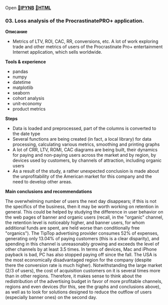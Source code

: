 Open [:open_file_folder:**IPYNB**](03.Loss_analysis_of_the_ProcrastinatePRO+_application.ipynb) [:open_file_folder:**HTML**](03.Loss_analysis_of_the_ProcrastinatePRO+_application.html)

### 03. Loss analysis of the ProcrastinatePRO+ application.

__Описание__
- Metrics of LTV, ROI, CAC, RR, conversions, etc. A lot of work exploring trade and other metrics of users of the Procrastinate Pro+ entertainment Internet application, which sells worldwide. 

__Tools & experience__
- pandas
- numpy
- datetime
- matplotlib
- seaborn
- cohort analysis
- unit-economy
- product metrics

__Steps__
- Data is loaded and preprocessed, part of the columns is converted to the date type
- Several functions are being created (in fact, a local library) for data processing, calculating various metrics, smoothing and printing graphs
- A lot of CRR, LTV, ROMI, CAC diagrams are being built, their dynamics for paying and non-paying users across the market and by region, by devices used by customers, by channels of attraction, including organic users 
- As a result of the study, a rather unexpected conclusion is made about the unprofitability of the American market for this company and the need to develop other areas.

__Main conclusions and recommendations__

The overwhelming number of users the next day disappears; if this is not the specifics of the business, then it may be worth working on retention in general. This could be helped by studying the difference in user behavior on the web pages of banner and organic users (recall, in the "organic" channel, the retention level is noticeably higher, and banner users, for whom additional funds are spent, are held worse than conditionally free "organics").
The TipTop advertising provider consumes 52% of expenses, generating only 13.04% of paying customers (this is a clear disparity), and spending in this channel is unreasonably growing and exceeds the level of other channels by at least 3.5 times.
In terms of devices, Mac and iPhone payback is bad, PC has also stopped paying off since the fall.
The USA is the most economically disadvantaged region for the company (despite there the conversion rate is much higher). Notwithstanding the large market (2/3 of users), the cost of acquisition customers on it is several times more than in other regions.
Therefore, it makes sense to think about the redistribution of the advertising budget in favor of more profitable channels, regions and even devices (for this, see the graphs and conclusions above), as well as to look for solutions designed to reduce the outflow of users (especially banner ones) on the second day.
